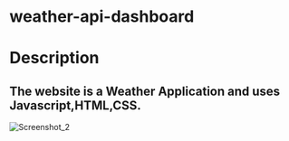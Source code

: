 # weather-api-dashboard


# Description
## The website is a Weather Application and uses Javascript,HTML,CSS. 


![Screenshot_2](https://user-images.githubusercontent.com/79959345/177685668-2f7af732-bc0d-42b5-9cf0-439317f4a779.png)
